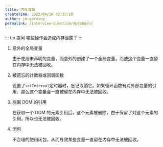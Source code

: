 ```yaml
---
title: 内存泄露
createTime: 2022/04/16 02:35:28
author: jm-garming
permalink: /interview-question/mp8b8qeh/
---
```


::: tip 提问
哪些操作会造成内存泄露？
:::

1. 意外的全局变量

   由于使用未声明的变量，而意外的创建了一个全局变量，而使这个变量一直留在内存中无法被回收。

2. 被遗忘的计数器或回调函数

   设置了`setInterval`定时器时，忘记取消它。如果循环函数有对外部变量的引用，那么这个变量会一直被留在内存中无法被回收。

3. 脱离 DOM 的引用

   在获取一个 DOM 的元素引用后，这个元素被删除，由于保留了对这个元素的引用，所以也无法被回收。

4. 闭包

   不合理的使用闭包，从而导致某些变量一直留在内存中无法被回收。
